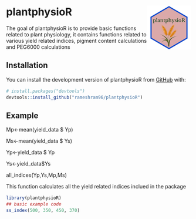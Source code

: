# plantphysioR <img src="man/figures/logo.png" align="right" height="120"/>

The goal of plantphysioR is to provide basic functions related to plant physiology, it contains functions related to various yield related indices, pigment content calculations and PEG6000 calculations

## Installation

You can install the development version of plantphysioR from [GitHub](https://github.com/rameshram96/plantphysioR) with:

``` r
# install.packages("devtools")
devtools::install_github("rameshram96/plantphysioR")
```

## Example

Mp\<-mean(yield_data \$ Yp)

Ms\<-mean(yield_data \$ Ys)

Yp\<-yield_data \$ Yp

Ys\<-yield_data\$Ys

all_indices(Yp,Ys,Mp,Ms)

This function calculates all the yield related indices inclued in the package

``` r
library(plantphysioR)
## basic example code
ss_index(500, 350, 450, 370)
```
